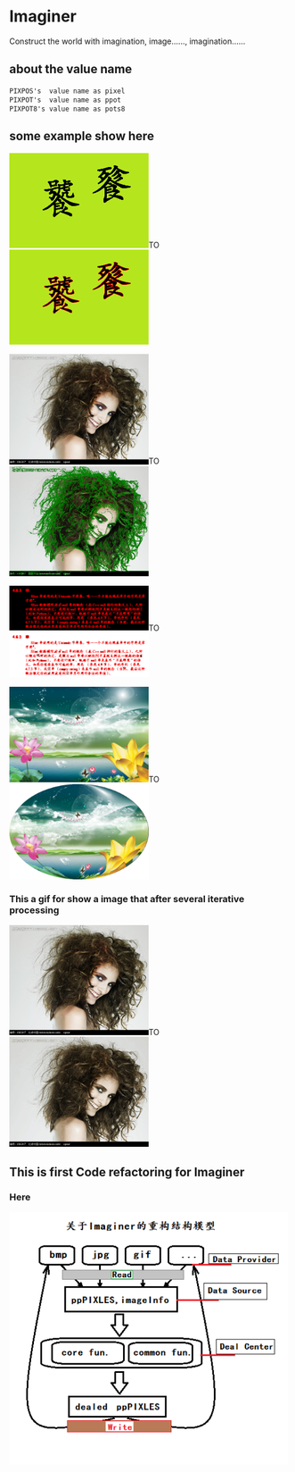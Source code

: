 # Imaginer

 Construct the world with imagination, image......, imagination......

## about the value name

    PIXPOS's  value name as pixel
    PIXPOT's  value name as ppot
    PIXPOT8's value name as pots8

## some example show here

<img src="./doc/old1.bmp" width="250"/>TO<img src="./doc/result.bmp" width="250"/>

<img src="./doc/old3.bmp" width="250"/>TO<img src="./doc/result3.bmp" width="250"/>

<img src="./doc/old4.bmp" width="250"/>TO<img src="./doc/result4.bmp" width="250"/>

<img src="./doc/old2.bmp" width="250"/>TO<img src="./doc/result2.bmp" width="250"/>

### This a  gif for show a image that after several iterative processing

<img src="./doc/old3.bmp" width="250"/>TO<img src="./doc/change.gif" width="250"/>


## This is first Code refactoring for Imaginer

### Here

<img src="./doc/Imaginer recode.bmp" width="500" />

